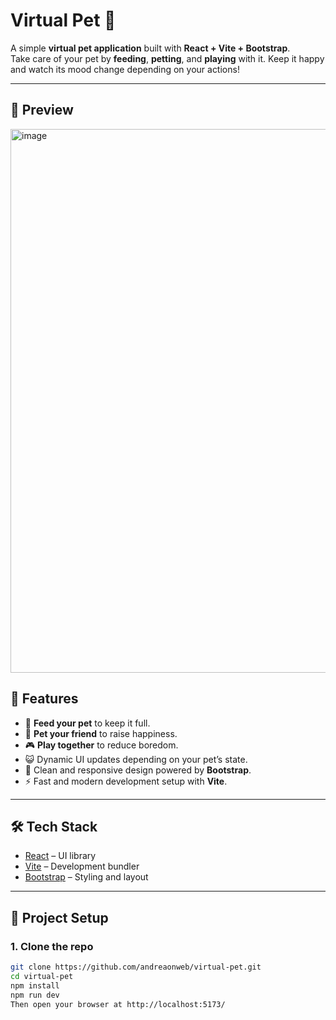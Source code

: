 # Virtual Pet 🐾  

A simple **virtual pet application** built with **React + Vite + Bootstrap**.  
Take care of your pet by **feeding**, **petting**, and **playing** with it. Keep it happy and watch its mood change depending on your actions!  

---
## 📸 Preview
<img width="1712" height="870" alt="image" src="https://github.com/user-attachments/assets/f292c923-22e6-48a8-9bdd-f18b865dda53" />

## 🚀 Features  
- 🥩 **Feed your pet** to keep it full.  
- 🤗 **Pet your friend** to raise happiness.  
- 🎮 **Play together** to reduce boredom.  
- 😺 Dynamic UI updates depending on your pet’s state.  
- 🎨 Clean and responsive design powered by **Bootstrap**.  
- ⚡ Fast and modern development setup with **Vite**.  

---

## 🛠️ Tech Stack  
- [React](https://react.dev/) – UI library  
- [Vite](https://vitejs.dev/) – Development bundler  
- [Bootstrap](https://getbootstrap.com/) – Styling and layout  

---

## 📂 Project Setup  

### 1. Clone the repo  
```bash
git clone https://github.com/andreaonweb/virtual-pet.git
cd virtual-pet
npm install
npm run dev
Then open your browser at http://localhost:5173/
